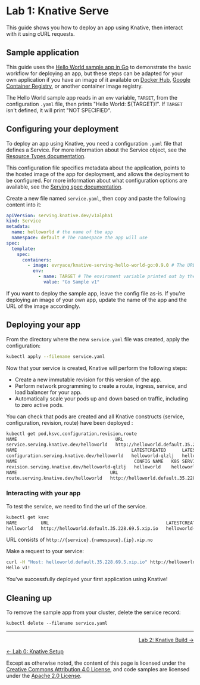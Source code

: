 # Lab 1: Knative Serve

This guide shows you how to deploy an app using Knative, then interact with it
using cURL requests.

## Sample application

This guide uses the [Hello World sample app in Go][helloworld-go] to demonstrate
the basic workflow for deploying an app, but these steps can be adapted for your
own application if you have an image of it available on [Docker
Hub][docker-hub], [Google Container Registry][google-gcr], or another container
image registry.

[helloworld-go]: https://github.com/knative/docs/tree/master/docs/serving/samples/hello-world/helloworld-go
[docker-hub]: https://docs.docker.com/docker-hub/repos/
[google-gcr]: https://cloud.google.com/container-registry/docs/pushing-and-pulling

The Hello World sample app reads in an `env` variable, `TARGET`, from the
configuration `.yaml` file, then prints "Hello World: \${TARGET}!". If `TARGET`
isn't defined, it will print "NOT SPECIFIED".

## Configuring your deployment

To deploy an app using Knative, you need a configuration `.yaml` file that
defines a Service. For more information about the Service object, see the
[Resource Types documentation][knative-service].

[knative-service]: https://github.com/knative/serving/blob/master/docs/spec/overview.md#service

This configuration file specifies metadata about the application, points to the
hosted image of the app for deployment, and allows the deployment to be
configured. For more information about what configuration options are available,
see the [Serving spec documentation][knative-serving].

[knative-serving]: https://github.com/knative/serving/blob/master/docs/spec/spec.md

Create a new file named `service.yaml`, then copy and paste the following
content into it:

```yaml
apiVersion: serving.knative.dev/v1alpha1
kind: Service
metadata:
  name: helloworld # the name of the app
  namespace: default # The namespace the app will use
spec:
  template:
    spec:
      containers:
        - image: evryace/knative-serving-hello-world-go:0.9.0 # The URL tp the image of the app
          env:
            - name: TARGET # The enviroment variable printed out by the sample app
              value: "Go Sample v1"
```



If you want to deploy the sample app, leave the config file as-is. If you're
deploying an image of your own app, update the name of the app and the URL of
the image accordingly.

## Deploying your app

From the directory where the new `service.yaml` file was created, apply the
configuration:

```bash
kubectl apply --filename service.yaml
```

Now that your service is created, Knative will perform the following steps:

- Create a new immutable revision for this version of the app.
- Perform network programming to create a route, ingress, service, and load
  balancer for your app.
- Automatically scale your pods up and down based on traffic, including to zero
  active pods.

You can check that pods are created and all Knative constructs (service, configuration, revision, route) have been deployed : 

```bash
kubectl get pod,ksvc,configuration,revision,route
NAME                                     URL                                            LATESTCREATED      LATESTREADY        READY   REASON
service.serving.knative.dev/helloworld   http://helloworld.default.35.228.69.5.xip.io   helloworld-qlzlj   helloworld-qlzlj   True
NAME                                           LATESTCREATED      LATESTREADY        READY   REASON
configuration.serving.knative.dev/helloworld   helloworld-qlzlj   helloworld-qlzlj   True
NAME                                            CONFIG NAME   K8S SERVICE NAME   GENERATION   READY   REASON
revision.serving.knative.dev/helloworld-qlzlj   helloworld    helloworld-qlzlj   1            True
NAME                                   URL                                            READY   REASON
route.serving.knative.dev/helloworld   http://helloworld.default.35.228.69.5.xip.io   True
```

### Interacting with your app

To test the service, we need to find the url of the service. 

```bash
kubectl get ksvc
NAME         URL                                            LATESTCREATED      LATESTREADY        READY   REASON
helloworld   http://helloworld.default.35.228.69.5.xip.io   helloworld-qlzlj   helloworld-qlzlj   True
```

URL consists of `http://{service}.{namespace}.{ip}.xip.no`

Make a request to your service: 

```bash
curl -H "Host: helloworld.default.35.228.69.5.xip.io" http://helloworld.default.35.228.69.5.xip.io
Hello v1!
```

You've successfully deployed your first application using Knative!

## Cleaning up

To remove the sample app from your cluster, delete the service record:

```shell
kubectl delete --filename service.yaml
```

---

<p align="right"><a href="../2-build">Lab 2: Knative Build →</a></p>
<p align="left"><a href="../0-setup">← Lab 0: Knative Setup</a></p>

Except as otherwise noted, the content of this page is licensed under the
[Creative Commons Attribution 4.0 License][cc-by], and code samples are licensed
under the [Apache 2.0 License][apache-2-0].

[cc-by]: https://creativecommons.org/licenses/by/4.0/
[apache-2-0]: https://www.apache.org/licenses/LICENSE-2.0
